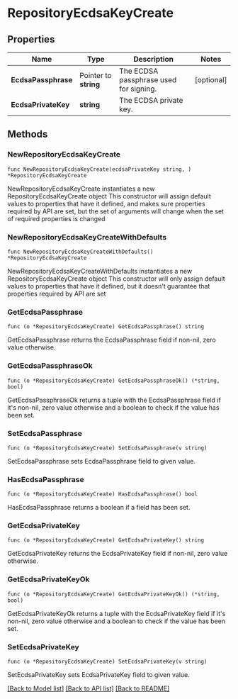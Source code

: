# RepositoryEcdsaKeyCreate

## Properties

Name | Type | Description | Notes
------------ | ------------- | ------------- | -------------
**EcdsaPassphrase** | Pointer to **string** | The ECDSA passphrase used for signing. | [optional] 
**EcdsaPrivateKey** | **string** | The ECDSA private key. | 

## Methods

### NewRepositoryEcdsaKeyCreate

`func NewRepositoryEcdsaKeyCreate(ecdsaPrivateKey string, ) *RepositoryEcdsaKeyCreate`

NewRepositoryEcdsaKeyCreate instantiates a new RepositoryEcdsaKeyCreate object
This constructor will assign default values to properties that have it defined,
and makes sure properties required by API are set, but the set of arguments
will change when the set of required properties is changed

### NewRepositoryEcdsaKeyCreateWithDefaults

`func NewRepositoryEcdsaKeyCreateWithDefaults() *RepositoryEcdsaKeyCreate`

NewRepositoryEcdsaKeyCreateWithDefaults instantiates a new RepositoryEcdsaKeyCreate object
This constructor will only assign default values to properties that have it defined,
but it doesn't guarantee that properties required by API are set

### GetEcdsaPassphrase

`func (o *RepositoryEcdsaKeyCreate) GetEcdsaPassphrase() string`

GetEcdsaPassphrase returns the EcdsaPassphrase field if non-nil, zero value otherwise.

### GetEcdsaPassphraseOk

`func (o *RepositoryEcdsaKeyCreate) GetEcdsaPassphraseOk() (*string, bool)`

GetEcdsaPassphraseOk returns a tuple with the EcdsaPassphrase field if it's non-nil, zero value otherwise
and a boolean to check if the value has been set.

### SetEcdsaPassphrase

`func (o *RepositoryEcdsaKeyCreate) SetEcdsaPassphrase(v string)`

SetEcdsaPassphrase sets EcdsaPassphrase field to given value.

### HasEcdsaPassphrase

`func (o *RepositoryEcdsaKeyCreate) HasEcdsaPassphrase() bool`

HasEcdsaPassphrase returns a boolean if a field has been set.

### GetEcdsaPrivateKey

`func (o *RepositoryEcdsaKeyCreate) GetEcdsaPrivateKey() string`

GetEcdsaPrivateKey returns the EcdsaPrivateKey field if non-nil, zero value otherwise.

### GetEcdsaPrivateKeyOk

`func (o *RepositoryEcdsaKeyCreate) GetEcdsaPrivateKeyOk() (*string, bool)`

GetEcdsaPrivateKeyOk returns a tuple with the EcdsaPrivateKey field if it's non-nil, zero value otherwise
and a boolean to check if the value has been set.

### SetEcdsaPrivateKey

`func (o *RepositoryEcdsaKeyCreate) SetEcdsaPrivateKey(v string)`

SetEcdsaPrivateKey sets EcdsaPrivateKey field to given value.



[[Back to Model list]](../README.md#documentation-for-models) [[Back to API list]](../README.md#documentation-for-api-endpoints) [[Back to README]](../README.md)


